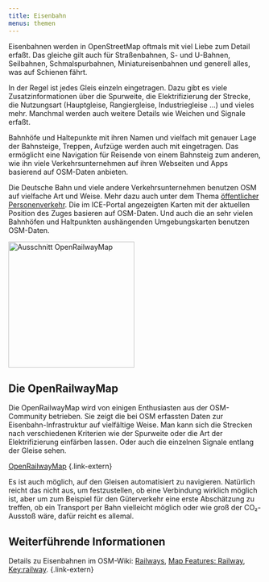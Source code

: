```yaml
---
title: Eisenbahn
menus: themen
---
```


Eisenbahnen werden in OpenStreetMap oftmals mit viel Liebe zum Detail erfaßt.
Das gleiche gilt auch für Straßenbahnen, S- und U-Bahnen, Seilbahnen,
Schmalspurbahnen, Miniatureisenbahnen und generell alles, was auf Schienen
fährt.

In der Regel ist jedes Gleis einzeln eingetragen. Dazu gibt es viele
Zusatzinformationen über die Spurweite, die Elektrifizierung der Strecke, die
Nutzungsart (Hauptgleise, Rangiergleise, Industriegleise ...) und vieles mehr.
Manchmal werden auch weitere Details wie Weichen und Signale erfaßt.

Bahnhöfe und Haltepunkte mit ihren Namen und vielfach mit genauer Lage der
Bahnsteige, Treppen, Aufzüge werden auch mit eingetragen. Das ermöglicht eine
Navigation für Reisende von einem Bahnsteig zum anderen, wie ihn viele
Verkehrsunternehmen auf ihren Webseiten und Apps basierend auf OSM-Daten
anbieten.

Die Deutsche Bahn und viele andere Verkehrsunternehmen benutzen OSM auf
vielfache Art und Weise. Mehr dazu auch unter dem Thema [öffentlicher
Personenverkehr](/themen/öpnv/). Die im ICE-Portal angezeigten Karten mit der
aktuellen Position des Zuges basieren auf OSM-Daten. Und auch die an sehr
vielen Bahnhöfen und Haltpunkten aushängenden Umgebungskarten benutzen
OSM-Daten.

<div class="infobox">

<img class="float-right with-border" src="ausschnitt-openrailwaymap.png" title="Ausschnitt OpenRailwayMap" width="250"/>

## Die OpenRailwayMap

Die OpenRailwayMap wird von einigen Enthusiasten aus der OSM-Community
betrieben. Sie zeigt die bei OSM erfassten Daten zur Eisenbahn-Infrastruktur
auf vielfältige Weise. Man kann sich die Strecken nach verschiedenen Kriterien
wie der Spurweite oder die Art der Elektrifizierung einfärben lassen. Oder auch
die einzelnen Signale entlang der Gleise sehen.

[OpenRailwayMap](https://openrailwaymap.org/)
{.link-extern}

</div>

Es ist auch möglich, auf den Gleisen automatisiert zu navigieren. Natürlich
reicht das nicht aus, um festzustellen, ob eine Verbindung wirklich möglich
ist, aber um zum Beispiel für den Güterverkehr eine erste Abschätzung zu
treffen, ob ein Transport per Bahn vielleicht möglich oder wie groß der
CO&#x2082;-Ausstoß wäre, dafür reicht es allemal.

## Weiterführende Informationen

Details zu Eisenbahnen im OSM-Wiki: [Railways](https://wiki.openstreetmap.org/wiki/Railways),
[Map Features: Railway](https://wiki.openstreetmap.org/wiki/Map_features#Railway),
[Key:railway](https://wiki.openstreetmap.org/wiki/DE:Key:railway).
{.link-extern}

